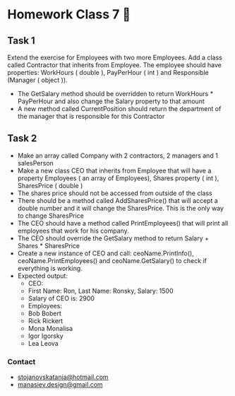 # Homework Class 7 📒

## Task 1
Extend the exercise for Employees with two more Employees. Add a class called Contractor that inherits from Employee. The employee should have properties: WorkHours ( double ), PayPerHour ( int ) and Responsible (Manager ( object )).
* The GetSalary method should be overridden to return WorkHours * PayPerHour and also change the Salary property to that amount 
* A new method called CurrentPosition should return the department of the manager that is responsible for this Contractor

## Task 2
* Make an array called Company with 2 contractors, 2 managers and 1 salesPerson
* Make a new class CEO that inherits from Employee that will have a property Employees ( an array of Employees), Shares property ( int ), SharesPrice ( double )
* The shares price should not be accessed from outside of the class
* There should be a method called AddSharesPrice() that will accept a double number and it will change the SharesPrice. This is the only way to change SharesPrice
* The CEO should have a method called PrintEmployees() that will print all employees that work for his company. 
* The CEO should override the GetSalary method to return Salary + Shares * SharesPrice
* Create a new instance of CEO and call: ceoName.PrintInfo(), ceoName.PrintEmployees() and ceoName.GetSalary() to check if everything is working. 
* Expected output: 
  * CEO:
  * First Name: Ron, Last Name: Ronsky, Salary: 1500
  * Salary of CEO is: 2900
  * Employees:
  * Bob Bobert
  * Rick Rickert
  * Mona Monalisa
  * Igor Igorsky
  * Lea Leova

### Contact
* stojanovskatanja@hotmail.com
* manasiev.design@gmail.com